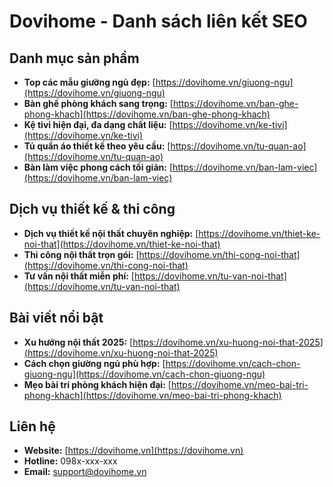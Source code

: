 # Dovihome - Danh sách liên kết SEO

## Danh mục sản phẩm
- **Top các mẫu giường ngủ đẹp:** [https://dovihome.vn/giuong-ngu](https://dovihome.vn/giuong-ngu)
- **Bàn ghế phòng khách sang trọng:** [https://dovihome.vn/ban-ghe-phong-khach](https://dovihome.vn/ban-ghe-phong-khach)
- **Kệ tivi hiện đại, đa dạng chất liệu:** [https://dovihome.vn/ke-tivi](https://dovihome.vn/ke-tivi)
- **Tủ quần áo thiết kế theo yêu cầu:** [https://dovihome.vn/tu-quan-ao](https://dovihome.vn/tu-quan-ao)
- **Bàn làm việc phong cách tối giản:** [https://dovihome.vn/ban-lam-viec](https://dovihome.vn/ban-lam-viec)

## Dịch vụ thiết kế & thi công
- **Dịch vụ thiết kế nội thất chuyên nghiệp:** [https://dovihome.vn/thiet-ke-noi-that](https://dovihome.vn/thiet-ke-noi-that)
- **Thi công nội thất trọn gói:** [https://dovihome.vn/thi-cong-noi-that](https://dovihome.vn/thi-cong-noi-that)
- **Tư vấn nội thất miễn phí:** [https://dovihome.vn/tu-van-noi-that](https://dovihome.vn/tu-van-noi-that)

## Bài viết nổi bật
- **Xu hướng nội thất 2025:** [https://dovihome.vn/xu-huong-noi-that-2025](https://dovihome.vn/xu-huong-noi-that-2025)
- **Cách chọn giường ngủ phù hợp:** [https://dovihome.vn/cach-chon-giuong-ngu](https://dovihome.vn/cach-chon-giuong-ngu)
- **Mẹo bài trí phòng khách hiện đại:** [https://dovihome.vn/meo-bai-tri-phong-khach](https://dovihome.vn/meo-bai-tri-phong-khach)

## Liên hệ
- **Website:** [https://dovihome.vn](https://dovihome.vn)
- **Hotline:** 098x-xxx-xxx
- **Email:** support@dovihome.vn

